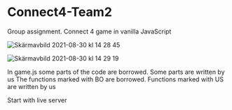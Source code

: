 # Connect4-Team2
 Group assignment. Connect 4 game in vanilla JavaScript

![Skärmavbild 2021-08-30 kl  14 28 45](https://user-images.githubusercontent.com/70148089/131339100-fe57f1fc-0f85-4e8f-9779-d08a5fbf65f0.png)

![Skärmavbild 2021-08-30 kl  14 29 19](https://user-images.githubusercontent.com/70148089/131339116-b95c316f-b0a3-4026-9ac2-7587d69d15f0.png)


In game.js some parts of the code are borrowed. Some parts are written by us
The functions marked with BO are borrowed. Functions marked with US are written by us

Start with live server
